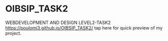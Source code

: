 # OIBSIP_TASK2
WEBDEVELOPMENT AND DESIGN LEVEL2-TASK2
https://poulomi3.github.io/OIBSIP_TASK2/ tap here for quick preview of my project.
